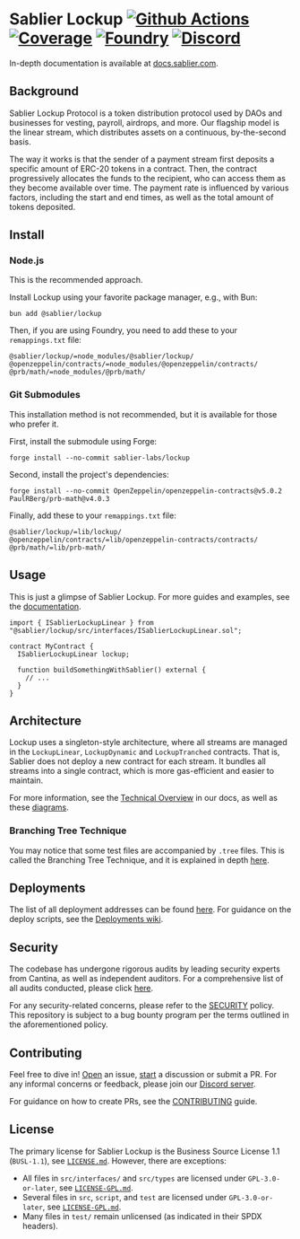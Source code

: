 # Sablier Lockup [![Github Actions][gha-badge]][gha] [![Coverage][codecov-badge]][codecov] [![Foundry][foundry-badge]][foundry] [![Discord][discord-badge]][discord]

[gha]: https://github.com/sablier-labs/lockup/actions
[gha-badge]: https://github.com/sablier-labs/lockup/actions/workflows/ci.yml/badge.svg
[codecov]: https://codecov.io/gh/sablier-labs/lockup
[codecov-badge]: https://codecov.io/gh/sablier-labs/lockup/branch/main/graph/badge.svg
[discord]: https://discord.gg/bSwRCwWRsT
[discord-badge]: https://dcbadge.vercel.app/api/server/bSwRCwWRsT?style=flat
[foundry]: https://getfoundry.sh
[foundry-badge]: https://img.shields.io/badge/Built%20with-Foundry-FFDB1C.svg

In-depth documentation is available at [docs.sablier.com](https://docs.sablier.com).

## Background

Sablier Lockup Protocol is a token distribution protocol used by DAOs and businesses for vesting, payroll, airdrops, and
more. Our flagship model is the linear stream, which distributes assets on a continuous, by-the-second basis.

The way it works is that the sender of a payment stream first deposits a specific amount of ERC-20 tokens in a contract.
Then, the contract progressively allocates the funds to the recipient, who can access them as they become available over
time. The payment rate is influenced by various factors, including the start and end times, as well as the total amount
of tokens deposited.

## Install

### Node.js

This is the recommended approach.

Install Lockup using your favorite package manager, e.g., with Bun:

```shell
bun add @sablier/lockup
```

Then, if you are using Foundry, you need to add these to your `remappings.txt` file:

```text
@sablier/lockup/=node_modules/@sablier/lockup/
@openzeppelin/contracts/=node_modules/@openzeppelin/contracts/
@prb/math/=node_modules/@prb/math/
```

### Git Submodules

This installation method is not recommended, but it is available for those who prefer it.

First, install the submodule using Forge:

```shell
forge install --no-commit sablier-labs/lockup
```

Second, install the project's dependencies:

```shell
forge install --no-commit OpenZeppelin/openzeppelin-contracts@v5.0.2 PaulRBerg/prb-math@v4.0.3
```

Finally, add these to your `remappings.txt` file:

```text
@sablier/lockup/=lib/lockup/
@openzeppelin/contracts/=lib/openzeppelin-contracts/contracts/
@prb/math/=lib/prb-math/
```

## Usage

This is just a glimpse of Sablier Lockup. For more guides and examples, see the
[documentation](https://docs.sablier.com).

```solidity
import { ISablierLockupLinear } from "@sablier/lockup/src/interfaces/ISablierLockupLinear.sol";

contract MyContract {
  ISablierLockupLinear lockup;

  function buildSomethingWithSablier() external {
    // ...
  }
}
```

## Architecture

Lockup uses a singleton-style architecture, where all streams are managed in the `LockupLinear`, `LockupDynamic` and
`LockupTranched` contracts. That is, Sablier does not deploy a new contract for each stream. It bundles all streams into
a single contract, which is more gas-efficient and easier to maintain.

For more information, see the [Technical Overview](https://docs.sablier.com/contracts/v2/reference/overview) in our
docs, as well as these [diagrams](https://docs.sablier.com/contracts/v2/reference/diagrams).

### Branching Tree Technique

You may notice that some test files are accompanied by `.tree` files. This is called the Branching Tree Technique, and
it is explained in depth [here](https://github.com/sablier-labs/lockup/wiki/Tests#branching-tree-technique).

## Deployments

The list of all deployment addresses can be found [here](https://docs.sablier.com). For guidance on the deploy scripts,
see the [Deployments wiki](https://github.com/sablier-labs/lockup/wiki/Deployments).

## Security

The codebase has undergone rigorous audits by leading security experts from Cantina, as well as independent auditors.
For a comprehensive list of all audits conducted, please click [here](https://github.com/sablier-labs/audits).

For any security-related concerns, please refer to the [SECURITY](./SECURITY.md) policy. This repository is subject to a
bug bounty program per the terms outlined in the aforementioned policy.

## Contributing

Feel free to dive in! [Open](https://github.com/sablier-labs/lockup/issues/new) an issue,
[start](https://github.com/sablier-labs/lockup/discussions/new) a discussion or submit a PR. For any informal concerns
or feedback, please join our [Discord server](https://discord.gg/bSwRCwWRsT).

For guidance on how to create PRs, see the [CONTRIBUTING](./CONTRIBUTING.md) guide.

## License

The primary license for Sablier Lockup is the Business Source License 1.1 (`BUSL-1.1`), see
[`LICENSE.md`](./LICENSE.md). However, there are exceptions:

- All files in `src/interfaces/` and `src/types` are licensed under `GPL-3.0-or-later`, see
  [`LICENSE-GPL.md`](./LICENSE-GPL.md).
- Several files in `src`, `script`, and `test` are licensed under `GPL-3.0-or-later`, see
  [`LICENSE-GPL.md`](./LICENSE-GPL.md).
- Many files in `test/` remain unlicensed (as indicated in their SPDX headers).
